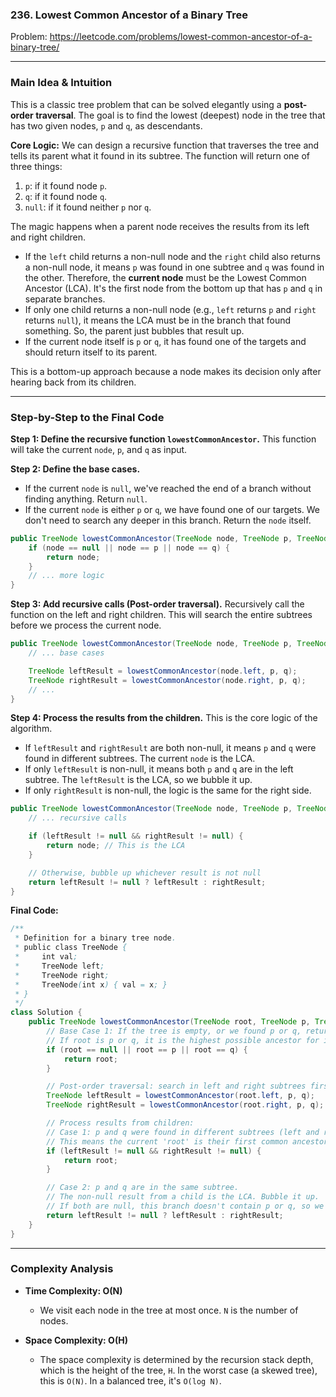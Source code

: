 ### 236. Lowest Common Ancestor of a Binary Tree
Problem: https://leetcode.com/problems/lowest-common-ancestor-of-a-binary-tree/

---

### Main Idea & Intuition

This is a classic tree problem that can be solved elegantly using a **post-order traversal**. The goal is to find the lowest (deepest) node in the tree that has two given nodes, `p` and `q`, as descendants.

**Core Logic:**
We can design a recursive function that traverses the tree and tells its parent what it found in its subtree. The function will return one of three things:
1.  `p`: if it found node `p`.
2.  `q`: if it found node `q`.
3.  `null`: if it found neither `p` nor `q`.

The magic happens when a parent node receives the results from its left and right children.

-   If the `left` child returns a non-null node and the `right` child also returns a non-null node, it means `p` was found in one subtree and `q` was found in the other. Therefore, the **current node** must be the Lowest Common Ancestor (LCA). It's the first node from the bottom up that has `p` and `q` in separate branches.
-   If only one child returns a non-null node (e.g., `left` returns `p` and `right` returns `null`), it means the LCA must be in the branch that found something. So, the parent just bubbles that result up.
-   If the current node itself is `p` or `q`, it has found one of the targets and should return itself to its parent.

This is a bottom-up approach because a node makes its decision only after hearing back from its children.

---

### Step-by-Step to the Final Code

**Step 1: Define the recursive function `lowestCommonAncestor`.**
This function will take the current `node`, `p`, and `q` as input.

**Step 2: Define the base cases.**
- If the current `node` is `null`, we've reached the end of a branch without finding anything. Return `null`.
- If the current `node` is either `p` or `q`, we have found one of our targets. We don't need to search any deeper in this branch. Return the `node` itself.

```java
public TreeNode lowestCommonAncestor(TreeNode node, TreeNode p, TreeNode q) {
    if (node == null || node == p || node == q) {
        return node;
    }
    // ... more logic
}
```

**Step 3: Add recursive calls (Post-order traversal).**
Recursively call the function on the left and right children. This will search the entire subtrees before we process the current node.

```java
public TreeNode lowestCommonAncestor(TreeNode node, TreeNode p, TreeNode q) {
    // ... base cases

    TreeNode leftResult = lowestCommonAncestor(node.left, p, q);
    TreeNode rightResult = lowestCommonAncestor(node.right, p, q);
    // ...
}
```

**Step 4: Process the results from the children.**
This is the core logic of the algorithm.
- If `leftResult` and `rightResult` are both non-null, it means `p` and `q` were found in different subtrees. The current `node` is the LCA.
- If only `leftResult` is non-null, it means both `p` and `q` are in the left subtree. The `leftResult` is the LCA, so we bubble it up.
- If only `rightResult` is non-null, the logic is the same for the right side.

```java
public TreeNode lowestCommonAncestor(TreeNode node, TreeNode p, TreeNode q) {
    // ... recursive calls

    if (leftResult != null && rightResult != null) {
        return node; // This is the LCA
    }

    // Otherwise, bubble up whichever result is not null
    return leftResult != null ? leftResult : rightResult;
}
```

**Final Code:**

```java
/**
 * Definition for a binary tree node.
 * public class TreeNode {
 *     int val;
 *     TreeNode left;
 *     TreeNode right;
 *     TreeNode(int x) { val = x; }
 * }
 */
class Solution {
    public TreeNode lowestCommonAncestor(TreeNode root, TreeNode p, TreeNode q) {
        // Base Case 1: If the tree is empty, or we found p or q, return the node.
        // If root is p or q, it is the highest possible ancestor for itself.
        if (root == null || root == p || root == q) {
            return root;
        }

        // Post-order traversal: search in left and right subtrees first.
        TreeNode leftResult = lowestCommonAncestor(root.left, p, q);
        TreeNode rightResult = lowestCommonAncestor(root.right, p, q);

        // Process results from children:
        // Case 1: p and q were found in different subtrees (left and right).
        // This means the current 'root' is their first common ancestor.
        if (leftResult != null && rightResult != null) {
            return root;
        }

        // Case 2: p and q are in the same subtree.
        // The non-null result from a child is the LCA. Bubble it up.
        // If both are null, this branch doesn't contain p or q, so we return null.
        return leftResult != null ? leftResult : rightResult;
    }
}
```

---

### Complexity Analysis

*   **Time Complexity: O(N)**
    *   We visit each node in the tree at most once. `N` is the number of nodes.

*   **Space Complexity: O(H)**
    *   The space complexity is determined by the recursion stack depth, which is the height of the tree, `H`. In the worst case (a skewed tree), this is `O(N)`. In a balanced tree, it's `O(log N)`.
